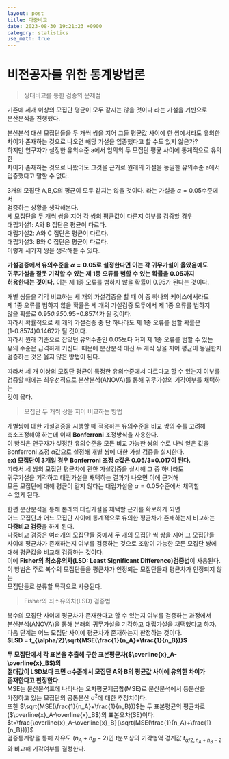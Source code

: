 ```yaml
---
layout: post
title: 다중비교   
date: 2023-08-30 19:21:23 +0900
category: statistics 
use_math: true
---
```

# 비전공자를 위한 통계방법론    
> 쌍대비교를 통한 검증의 문제점       

기존에 세개 이상의 모집단 평균이 모두 같지는 않을 것이다 라는 가설을 기반으로  
분산분석을 진행했다.  
  
분산분석 대신 모집단들을 두 개씩 쌍을 지어 그들 평균값 사이에 한 쌍에서라도 유의한  
차이가 존재하는 것으로 나오면 해당 가설을 입증했다고 할 수도 있지 않은가?  
하지만 연구자가 설정한 유의수준 a에서 임의의 두 모집단 평균 사이에 통계적으로 유의한  
차이가 존재하는 것으로 나왔어도 그것을 근거로 원래의 가설을 동일한 유의수준 a에서  
입증했다고 말할 수 없다.  
  
3개의 모집단 A,B,C의 평균이 모두 같지는 않을 것이다. 라는 가설을 $\alpha=0.05$수준에서  
검증하는 상황을 생각해본다.  
세 모집단을 두 개씩 쌍을 지어 각 쌍의 평균값이 다른지 여부를 검증할 경우  
대립가설1: A와 B 집단은 평균이 다르다.  
대립가설2: A와 C 집단은 평균이 다르다.  
대립가설3: B와 C 집단은 평균이 다르다.  
이렇게 세가지 쌍을 생각해볼 수 있다.  
  
**가설검증에서 유의수준을 $\alpha=0.05$로 설정한다면 이는 각 귀무가설이 옳았음에도**  
**귀무가설을 잘못 기각할 수 있는 제 1종 오류를 범할 수 있는 확률을 0.05까지**  
**허용한다는 것이다.** 이는 제 1종 오류를 범하지 않을 확률이 0.95가 된다는 것이다.  

개별 쌍들을 각각 비교하는 세 개의 가설검증을 할 때 이 중 하나의 케이스에서라도  
제 1종 오류를 범하지 않을 확률은 세 개의 가설검증 모두에서 제 1종 오류를 범하지  
않을 확률로 0.95*0.95*0.95=0.8574가 될 것이다.  
따라서 확률적으로 세 개의 가설검증 중 단 하나라도 제 1종 오류를 범할 확률은  
(1-0.8574)0.1462가 될 것이다.  
따라서 원래 기준으로 잡았던 유의수준인 0.05보다 커져 제 1종 오류를 범할 수 있는  
유의 수준은 급격하게 커진다. 때문에 분산분석 대신 두 개씩 쌍을 지어 평균이 동일한지  
검증하는 것은 옳지 않은 방법이 된다.  
  
따라서 세 개 이상의 모집단 평균이 특정한 유의수준에서 다르다고 할 수 있는지 여부를  
검증할 때에는 최우선적으로 분산분석(ANOVA)를 통해 귀무가설의 기각여부를 채택하는  
것이 옳다.  
  
> 모집단 두 개씩 상을 지어 비교하는 방법  

개별쌍에 대한 가설검증을 시행할 때 적용하는 유의수준을 비교 쌍의 수를 고려해  
축소조정해야 하는데 이때 **Bonferroni** 조정방식을 사용한다.  
이 방식은 연구자가 섲정한 유의수준을 모든 비교 가능한 쌍의 수로 나눠 얻은 값을  
Bonferroni 조정 $\alpha$값으로 설정해 개별 쌍에 대한 가설 검증을 실시한다.  
**ex) 모집단이 3개일 경우 Bonferroni 조정 $\alpha$값은 0.05/3=0.017이 된다.**  
따라서 세 쌍의 모집단 평균차에 관한 가설검증을 실시해 그 중 하나라도  
귀무가설을 기각하고 대립가설을 채택하는 결과가 나오면 이에 근거해  
모든 모집단에 대해 평균이 같지 않다는 대립가설을 $\alpha=0.05$수준에서 채택할  
수 있게 된다.  
  
한편 분산분석을 통해 본래의 대립가설을 채택할 근거를 확보하게 되면  
어느 모집단과 어느 모집단 사이에 통계적으로 유의한 평균차가 존재하는지 비교하는  
**다중비교 검증**을 하게 된다.  
다중비교 검증은 여러개의 모집단들 중에서 두 개의 모집단 씩 쌍을 지어 그 모집단들  
사이에 평균차가 존재하는지 여부를 검증하는 것으로 조합이 가능한 모든 모집단 쌍에  
대해 평균값을 비교해 검증하는 것이다.  
이에 **Fisher의 최소유의차(LSD: Least Significant Difference)검증법**이 사용된다.  
이 방법은 주로 복수의 모집단들을 평균차가 인정되는 모집단들과 평균차가 인정되지 않는  
모집단들로 분류할 목적으로 사용된다. 
  
> Fisher의 최소유의차(LSD) 검증법  

복수의 모집단 사이에 평균차가 존재한다고 할 수 있는지 여부를 검증하는 과정에서  
분산분석(ANOVA)을 통해 본래의 귀무가설을 기각하고 대립가설을 채택했다고 하자.  
다음 단계는 어느 모집단 사이에 평균차가 존재하는지 판정하는 것이다.  
**$LSD = t_{\alpha/2}\sqrt{MSE(\frac{1}{n_A}+\frac{1}{n_B})}$**  
   
**두 모집단에서 각 표본을 추출해 구한 표본평균차($\overline{x}_A-\overline{x}_B$)의**  
**절대값이 LSD보다 크면 $\alpha$수준에서 모집단 A와 B의 평균값 사이에 유의한 차이가**  
**존재한다고 판정한다.**  
MSE는 분산분석표에 나타나는 오차평균제곱합(MSE)로 분산분석에서 등분산을  
가정하고 있는 모집단의 공통분산 $\sigma^2$에 대한 추정치이다.  
또한 $\sqrt{MSE(\frac{1}{n_A}+\frac{1}{n_B})}$는 두 표본평균의 평균차로  
($\overline{x}_A-\overline{x}_B$)의 표본오차(SE)이다.  
$t=\frac{\overline{x}_A-\overline{x}_B}{\sqrt{MSE(\frac{1}{n_A}+\frac{1}{n_B})}}$  
검증통계량을 통해 자유도 $(n_A+n_B-2)$인 t분포상의 기각영역 경계값 $t_{\alpha/2, n_A+n_B-2}$와 비교해 기각여부를 결정한다.   

    





